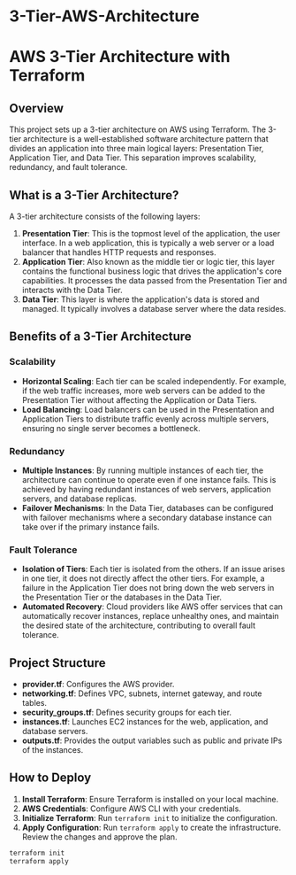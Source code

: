 # 3-Tier-AWS-Architecture
# AWS 3-Tier Architecture with Terraform

## Overview

This project sets up a 3-tier architecture on AWS using Terraform. The 3-tier architecture is a well-established software architecture pattern that divides an application into three main logical layers: Presentation Tier, Application Tier, and Data Tier. This separation improves scalability, redundancy, and fault tolerance.

## What is a 3-Tier Architecture?

A 3-tier architecture consists of the following layers:

1. **Presentation Tier**: This is the topmost level of the application, the user interface. In a web application, this is typically a web server or a load balancer that handles HTTP requests and responses.
2. **Application Tier**: Also known as the middle tier or logic tier, this layer contains the functional business logic that drives the application's core capabilities. It processes the data passed from the Presentation Tier and interacts with the Data Tier.
3. **Data Tier**: This layer is where the application's data is stored and managed. It typically involves a database server where the data resides.

## Benefits of a 3-Tier Architecture

### Scalability

- **Horizontal Scaling**: Each tier can be scaled independently. For example, if the web traffic increases, more web servers can be added to the Presentation Tier without affecting the Application or Data Tiers.
- **Load Balancing**: Load balancers can be used in the Presentation and Application Tiers to distribute traffic evenly across multiple servers, ensuring no single server becomes a bottleneck.

### Redundancy

- **Multiple Instances**: By running multiple instances of each tier, the architecture can continue to operate even if one instance fails. This is achieved by having redundant instances of web servers, application servers, and database replicas.
- **Failover Mechanisms**: In the Data Tier, databases can be configured with failover mechanisms where a secondary database instance can take over if the primary instance fails.

### Fault Tolerance

- **Isolation of Tiers**: Each tier is isolated from the others. If an issue arises in one tier, it does not directly affect the other tiers. For example, a failure in the Application Tier does not bring down the web servers in the Presentation Tier or the databases in the Data Tier.
- **Automated Recovery**: Cloud providers like AWS offer services that can automatically recover instances, replace unhealthy ones, and maintain the desired state of the architecture, contributing to overall fault tolerance.

## Project Structure

- **provider.tf**: Configures the AWS provider.
- **networking.tf**: Defines VPC, subnets, internet gateway, and route tables.
- **security_groups.tf**: Defines security groups for each tier.
- **instances.tf**: Launches EC2 instances for the web, application, and database servers.
- **outputs.tf**: Provides the output variables such as public and private IPs of the instances.

## How to Deploy

1. **Install Terraform**: Ensure Terraform is installed on your local machine.
2. **AWS Credentials**: Configure AWS CLI with your credentials.
3. **Initialize Terraform**: Run `terraform init` to initialize the configuration.
4. **Apply Configuration**: Run `terraform apply` to create the infrastructure. Review the changes and approve the plan.

```sh
terraform init
terraform apply
